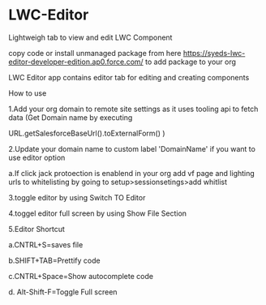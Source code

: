 
# LWC-Editor
Lightweigh tab to view and edit LWC Component

copy code or install unmanaged package from here  https://syeds-lwc-editor-developer-edition.ap0.force.com/
to add package to your org

LWC Editor app contains editor tab for editing and creating components

How to use

1.Add your org domain to remote site settings as it uses tooling api to fetch data (Get Domain name by executing 

URL.getSalesforceBaseUrl().toExternalForm() )

2.Update your domain name to custom label 'DomainName' if you want to use editor option 

a.If click jack protoection is enablend in your org add vf page and lighting urls to whitelisting by going to setup>sessionsetings>add whitlist

3.toggle editor by using Switch TO Editor

4.toggel editor full screen by using Show File Section

5.Editor Shortcut 

a.CNTRL+S=saves file 

b.SHIFT+TAB=Prettify code 

c.CNTRL+Space=Show autocomplete code 

d. Alt-Shift-F=Toggle Full screen


